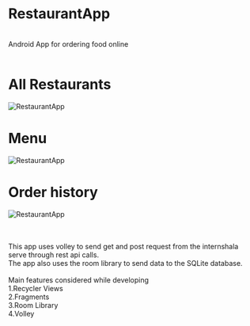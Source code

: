 # RestaurantApp
<br/>Android App for ordering food online
<br/>
<br/>
# All Restaurants
![RestaurantApp](https://github.com/AlbinoB/RestaurantApp/blob/master/Screenshots/6-All%20Restaurants%20Screenshot.png)
<br/>
# Menu
![RestaurantApp](https://github.com/AlbinoB/RestaurantApp/blob/master/Screenshots/9-Selected%20Items%20Screenshot.png)
<br/>
# Order history
![RestaurantApp](https://github.com/AlbinoB/RestaurantApp/blob/master/Screenshots/12-Order%20History%20Screenshot.png)

<br/>
<br/>This app uses volley to send get and post request from the internshala serve through rest api calls.
<br/>The app also uses the room library to send data to the SQLite database.
<br/>
<br/>Main features considered while developing
<br/>1.Recycler Views
<br/>2.Fragments
<br/>3.Room Library
<br/>4.Volley
<br/>
